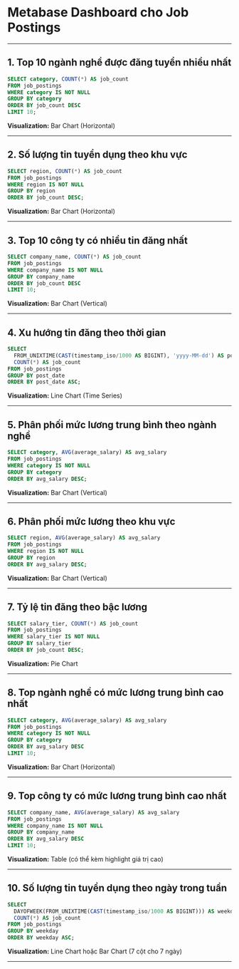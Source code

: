 # Metabase Dashboard cho Job Postings
---

## 1. Top 10 ngành nghề được đăng tuyển nhiều nhất
```sql
SELECT category, COUNT(*) AS job_count
FROM job_postings
WHERE category IS NOT NULL
GROUP BY category
ORDER BY job_count DESC
LIMIT 10;
```
**Visualization:** Bar Chart (Horizontal)

---

## 2. Số lượng tin tuyển dụng theo khu vực
```sql
SELECT region, COUNT(*) AS job_count
FROM job_postings
WHERE region IS NOT NULL
GROUP BY region
ORDER BY job_count DESC;
```
**Visualization:** Bar Chart (Horizontal)

---

## 3. Top 10 công ty có nhiều tin đăng nhất
```sql
SELECT company_name, COUNT(*) AS job_count
FROM job_postings
WHERE company_name IS NOT NULL
GROUP BY company_name
ORDER BY job_count DESC
LIMIT 10;
```
**Visualization:** Bar Chart (Vertical)

---

## 4. Xu hướng tin đăng theo thời gian
```sql
SELECT
  FROM_UNIXTIME(CAST(timestamp_iso/1000 AS BIGINT), 'yyyy-MM-dd') AS post_date,
  COUNT(*) AS job_count
FROM job_postings
GROUP BY post_date
ORDER BY post_date ASC;
```
**Visualization:** Line Chart (Time Series)

---

## 5. Phân phối mức lương trung bình theo ngành nghề
```sql
SELECT category, AVG(average_salary) AS avg_salary
FROM job_postings
WHERE category IS NOT NULL
GROUP BY category
ORDER BY avg_salary DESC;
```
**Visualization:** Bar Chart (Vertical)

---

## 6. Phân phối mức lương theo khu vực
```sql
SELECT region, AVG(average_salary) AS avg_salary
FROM job_postings
WHERE region IS NOT NULL
GROUP BY region
ORDER BY avg_salary DESC;
```
**Visualization:** Bar Chart (Vertical)

---

## 7. Tỷ lệ tin đăng theo bậc lương
```sql
SELECT salary_tier, COUNT(*) AS job_count
FROM job_postings
WHERE salary_tier IS NOT NULL
GROUP BY salary_tier
ORDER BY job_count DESC;
```
**Visualization:** Pie Chart

---

## 8. Top ngành nghề có mức lương trung bình cao nhất
```sql
SELECT category, AVG(average_salary) AS avg_salary
FROM job_postings
WHERE category IS NOT NULL
GROUP BY category
ORDER BY avg_salary DESC
LIMIT 10;
```
**Visualization:** Bar Chart (Horizontal)

---

## 9. Top công ty có mức lương trung bình cao nhất
```sql
SELECT company_name, AVG(average_salary) AS avg_salary
FROM job_postings
WHERE company_name IS NOT NULL
GROUP BY company_name
ORDER BY avg_salary DESC
LIMIT 10;
```
**Visualization:** Table (có thể kèm highlight giá trị cao)

---

## 10. Số lượng tin tuyển dụng theo ngày trong tuần
```sql
SELECT
  DAYOFWEEK(FROM_UNIXTIME(CAST(timestamp_iso/1000 AS BIGINT))) AS weekday,
  COUNT(*) AS job_count
FROM job_postings
GROUP BY weekday
ORDER BY weekday ASC;
```
**Visualization:** Line Chart hoặc Bar Chart (7 cột cho 7 ngày)

---
